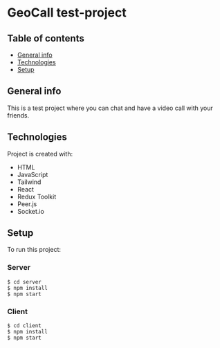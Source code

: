 # GeoCall test-project

## Table of contents
* [General info](#general-info)
* [Technologies](#technologies)
* [Setup](#setup)

## General info
This is a test project where you can chat and have a video call with your friends. 

## Technologies
Project is created with:
* HTML
* JavaScript
* Tailwind
* React
* Redux Toolkit
* Peer.js
* Socket.io

## Setup
To run this project: 

### Server

```
$ cd server
$ npm install
$ npm start
```
### Client
```
$ cd client
$ npm install
$ npm start
```
